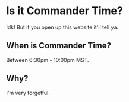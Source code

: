 # Is it Commander Time?

Idk! But if you open up this website it'll tell ya.

## When is Commander Time?

Between 6:30pm - 10:00pm MST.

## Why?

I'm very forgetful.
